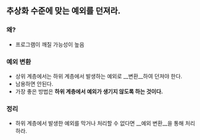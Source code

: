 ## 추상화 수준에 맞는 예외를 던져라.

### 왜?

- 프로그램이 깨질 가능성이 높음

### 예외 변환
- 상위 계층에서는 하위 계층에서 발생하는 예외로 __변환__하여 던져야 한다.
- 남용하면 안된다.
- 가장 좋은 방법은 __하위 계층에서 예외가 생기지 않도록 하는 것이다.__

### 정리
- 하위 계층에서 발생한 예외를 막거나 처리할 수 없다면 __예외 변환__을 통해 처리하라.